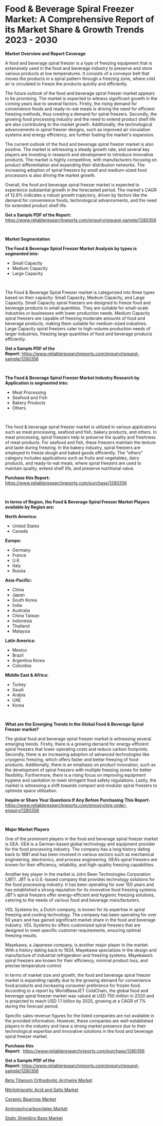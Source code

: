 <p><h1>Food & Beverage Spiral Freezer Market: A Comprehensive Report of its Market Share & Growth Trends 2023 - 2030</h1></p><p><strong>Market Overview and Report Coverage</strong></p>
<p><p>A food and beverage spiral freezer is a type of freezing equipment that is extensively used in the food and beverage industry to preserve and store various products at low temperatures. It consists of a conveyor belt that moves the products in a spiral pattern through a freezing zone, where cold air is circulated to freeze the products quickly and efficiently.</p><p>The future outlook of the food and beverage spiral freezer market appears to be promising. The market is expected to witness significant growth in the coming years due to several factors. Firstly, the rising demand for convenience foods and ready-to-eat meals is driving the need for efficient freezing methods, thus creating a demand for spiral freezers. Secondly, the growing food processing industry and the need to extend product shelf life are also contributing to the market growth. Additionally, the technological advancements in spiral freezer designs, such as improved air circulation systems and energy efficiency, are further fueling the market's expansion.</p><p>The current outlook of the food and beverage spiral freezer market is also positive. The market is witnessing a steady growth rate, and several key players are investing in research and development to introduce innovative products. The market is highly competitive, with manufacturers focusing on product differentiation and expanding their distribution networks. The increasing adoption of spiral freezers by small and medium-sized food processors is also driving the market growth.</p><p>Overall, the food and beverage spiral freezer market is expected to experience substantial growth in the forecasted period. The market's CAGR of 12.8% indicates a robust growth trajectory, driven by factors like the demand for convenience foods, technological advancements, and the need for extended product shelf life.</p></p>
<p><strong>Get a Sample PDF of the Report:</strong> <a href="https://www.reliableresearchreports.com/enquiry/request-sample/1280356">https://www.reliableresearchreports.com/enquiry/request-sample/1280356</a></p>
<p>&nbsp;</p>
<p><strong>Market Segmentation</strong></p>
<p><strong>The Food & Beverage Spiral Freezer Market Analysis by types is segmented into:</strong></p>
<p><ul><li>Small Capacity</li><li>Medium Capacity</li><li>Large Capacity</li></ul></p>
<p>&nbsp;</p>
<p><p>The Food & Beverage Spiral Freezer market is categorized into three types based on their capacity: Small Capacity, Medium Capacity, and Large Capacity. Small Capacity spiral freezers are designed to freeze food and beverage products in small quantities. They are suitable for small-scale industries or businesses with lower production needs. Medium Capacity spiral freezers are capable of freezing moderate amounts of food and beverage products, making them suitable for medium-sized industries. Large Capacity spiral freezers cater to high-volume production needs of larger industries, freezing large quantities of food and beverage products efficiently.</p></p>
<p><strong>Get a Sample PDF of the Report:</strong>&nbsp;<a href="https://www.reliableresearchreports.com/enquiry/request-sample/1280356">https://www.reliableresearchreports.com/enquiry/request-sample/1280356</a></p>
<p>&nbsp;</p>
<p><strong>The Food & Beverage Spiral Freezer Market Industry Research by Application is segmented into:</strong></p>
<p><ul><li>Meat Processing</li><li>Seafood and Fish</li><li>Bakery Products</li><li>Others</li></ul></p>
<p>&nbsp;</p>
<p><p>The food & beverage spiral freezer market is utilized in various applications such as meat processing, seafood and fish, bakery products, and others. In meat processing, spiral freezers help to preserve the quality and freshness of meat products. For seafood and fish, these freezers maintain the texture and taste during freezing. In the bakery industry, spiral freezers are employed to freeze dough and baked goods efficiently. The "others" category includes applications such as fruits and vegetables, dairy products, and ready-to-eat meals, where spiral freezers are used to maintain quality, extend shelf life, and preserve nutritional value.</p></p>
<p><strong>Purchase this Report:</strong>&nbsp; <a href="https://www.reliableresearchreports.com/purchase/1280356">https://www.reliableresearchreports.com/purchase/1280356</a></p>
<p>&nbsp;</p>
<p><strong>In terms of Region, the Food & Beverage Spiral Freezer Market Players available by Region are:</strong></p>
<p>
    <p> <strong> North America: </strong>
        <ul>
            <li>United States</li>
            <li>Canada</li>
        </ul>
        </p> 
    <p> <strong> Europe: </strong>
        <ul>
            <li>Germany</li>
            <li>France</li>
            <li>U.K.</li>
            <li>Italy</li>
            <li>Russia</li>
        </ul>
        </p> 
    <p> <strong> Asia-Pacific: </strong>
        <ul>
            <li>China</li>
            <li>Japan</li>
            <li>South Korea</li>
            <li>India</li>
            <li>Australia</li>
            <li>China Taiwan</li>
            <li>Indonesia</li>
            <li>Thailand</li>
            <li>Malaysia</li>
        </ul>
        </p> 
    <p> <strong> Latin America: </strong>
        <ul>
            <li>Mexico</li>
            <li>Brazil</li>
            <li>Argentina Korea</li>
            <li>Colombia</li>
        </ul>
        </p> 
    <p> <strong> Middle East & Africa: </strong>
        <ul>
            <li>Turkey</li>
            <li>Saudi</li>
            <li>Arabia</li>
            <li>UAE</li>
            <li>Korea</li>
        </ul>
    </p>
    </p>
<p>&nbsp;</p>
<p><strong>What are the Emerging Trends in the Global Food & Beverage Spiral Freezer market?</strong></p>
<p><p>The global food and beverage spiral freezer market is witnessing several emerging trends. Firstly, there is a growing demand for energy-efficient spiral freezers that lower operating costs and reduce carbon footprints. Secondly, there is an increasing adoption of advanced technologies like cryogenic freezing, which offers faster and better freezing of food products. Additionally, there is an emphasis on product innovation, such as the development of spiral freezers with multiple freezing zones for better flexibility. Furthermore, there is a rising focus on improving equipment hygiene and sanitation to meet stringent food safety regulations. Lastly, the market is witnessing a shift towards compact and modular spiral freezers to optimize space utilization.</p></p>
<p><strong>Inquire or Share Your Questions If Any Before Purchasing This Report</strong>- <a href="https://www.reliableresearchreports.com/enquiry/pre-order-enquiry/1280356">https://www.reliableresearchreports.com/enquiry/pre-order-enquiry/1280356</a></p>
<p>&nbsp;</p>
<p><strong>Major Market Players</strong></p>
<p><p>One of the prominent players in the food and beverage spiral freezer market is GEA. GEA is a German-based global technology and equipment provider for the food processing industry. The company has a long history dating back to 1881 and has been involved in various sectors such as mechanical engineering, electronics, and process engineering. GEA’s spiral freezers are known for their efficiency, reliability, and high-quality freezing capabilities.</p><p>Another key player in the market is John Bean Technologies Corporation (JBT). JBT is a U.S.-based company that provides technology solutions for the food processing industry. It has been operating for over 150 years and has established a strong reputation for its innovative food freezing systems. JBT’s spiral freezers offer energy-efficient and hygienic freezing solutions, catering to the needs of various food and beverage manufacturers.</p><p>VDL Systems bv, a Dutch company, is known for its expertise in spiral freezing and cooling technology. The company has been operating for over 50 years and has gained significant market share in the food and beverage industry. VDL Systems bv offers customized spiral freezers that are designed to meet specific customer requirements, ensuring optimal freezing results.</p><p>Mayekawa, a Japanese company, is another major player in the market. With a history dating back to 1924, Mayekawa specializes in the design and manufacture of industrial refrigeration and freezing systems. Mayekawa’s spiral freezers are known for their efficiency, minimal product loss, and precise temperature control.</p><p>In terms of market size and growth, the food and beverage spiral freezer market is expanding rapidly due to the growing demand for convenience food products and increasing consumer preference for frozen food. According to a report by WorldBaseJET ColdChain, the global food and beverage spiral freezer market was valued at USD 750 million in 2020 and is projected to reach USD 1.1 billion by 2025, growing at a CAGR of 7% during the forecast period.</p><p>Specific sales revenue figures for the listed companies are not available in the provided information. However, these companies are well-established players in the industry and have a strong market presence due to their technological expertise and innovative solutions in the food and beverage spiral freezer market.</p></p>
<p><strong>Purchase this Report:</strong>&nbsp;&nbsp;<a href="https://www.reliableresearchreports.com/purchase/1280356">https://www.reliableresearchreports.com/purchase/1280356</a></p>
<p></p>
<p><strong>Get a Sample PDF of the Report:</strong>&nbsp;<a href="https://www.reliableresearchreports.com/enquiry/request-sample/1280356">https://www.reliableresearchreports.com/enquiry/request-sample/1280356</a></p>
<p><p><a href="https://www.linkedin.com/pulse/decoding-beta-titanium-orthodontic-archwire-market-deep/">Beta Titanium Orthodontic Archwire Market</a></p><p><a href="https://github.com/deliacustodio40/Market-Research-Report-List-1/blob/main/nitrilotriacetic-acid-and-salts-market.md">Nitrilotriacetic Acid and Salts Market</a></p><p><a href="https://medium.com/@kimzemlak1955/ceramic-bearings-market-size-growth-forecast-2023-2030-fb68d174ab5a">Ceramic Bearings Market</a></p><p><a href="https://github.com/maliyahmorrow6654/Market-Research-Report-List-1/blob/main/aminopolycarboxylates-market.md">Aminopolycarboxylates Market</a></p><p><a href="https://medium.com/@rachaelward34/static-shielding-bags-market-size-growth-forecast-2023-2030-441593ab2087">Static Shielding Bags Market</a></p></p>